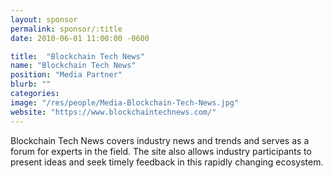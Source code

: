 ```yaml
---
layout: sponsor
permalink: sponsor/:title
date: 2010-06-01 11:00:00 -0600

title:  "Blockchain Tech News"
name: "Blockchain Tech News"
position: "Media Partner"
blurb: ""
categories: 
image: "/res/people/Media-Blockchain-Tech-News.jpg"
website: "https://www.blockchaintechnews.com/"
---
```


Blockchain Tech News covers industry news and trends and serves as a forum for experts in the field. The site also allows industry participants to present ideas and seek timely feedback in this rapidly changing ecosystem.
